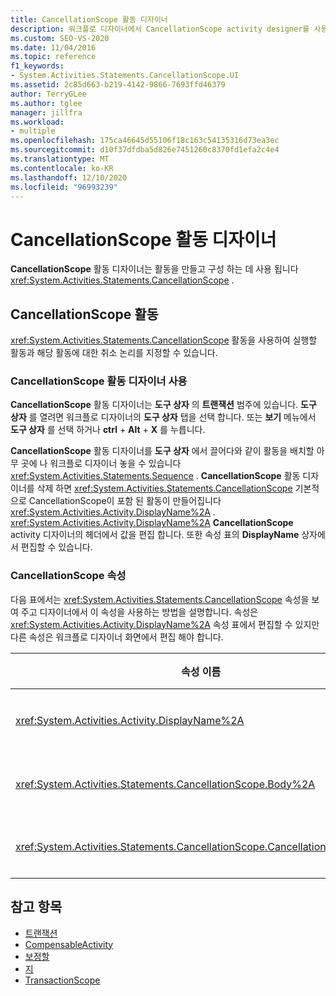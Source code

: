```yaml
---
title: CancellationScope 활동 디자이너
description: 워크플로 디자이너에서 CancellationScope activity designer를 사용 하 여 CancellationScope 활동을 만들고 구성 하는 방법에 대해 알아봅니다.
ms.custom: SEO-VS-2020
ms.date: 11/04/2016
ms.topic: reference
f1_keywords:
- System.Activities.Statements.CancellationScope.UI
ms.assetid: 2c85d663-b219-4142-9866-7693ffd46379
author: TerryGLee
ms.author: tglee
manager: jillfra
ms.workload:
- multiple
ms.openlocfilehash: 175ca46645d55106f18c163c54135316d73ea3ec
ms.sourcegitcommit: d10f37dfdba5d826e7451260c8370fd1efa2c4e4
ms.translationtype: MT
ms.contentlocale: ko-KR
ms.lasthandoff: 12/10/2020
ms.locfileid: "96993239"
---
```

# <a name="cancellationscope-activity-designer"></a>CancellationScope 활동 디자이너

**CancellationScope** 활동 디자이너는 활동을 만들고 구성 하는 데 사용 됩니다 <xref:System.Activities.Statements.CancellationScope> .

## <a name="the-cancellationscope-activity"></a>CancellationScope 활동

<xref:System.Activities.Statements.CancellationScope> 활동을 사용하여 실행할 활동과 해당 활동에 대한 취소 논리를 지정할 수 있습니다.

### <a name="using-the-cancellationscope-activity-designer"></a>CancellationScope 활동 디자이너 사용

**CancellationScope** 활동 디자이너는 **도구 상자** 의 **트랜잭션** 범주에 있습니다. **도구 상자** 를 열려면 워크플로 디자이너의 **도구 상자** 탭을 선택 합니다. 또는 **보기** 메뉴에서 **도구 상자** 를 선택 하거나 **ctrl** + **Alt** + **X** 를 누릅니다.

**CancellationScope** 활동 디자이너를 **도구 상자** 에서 끌어다와 같이 활동을 배치할 아무 곳에 나 워크플로 디자이너 놓을 수 있습니다 <xref:System.Activities.Statements.Sequence> . **CancellationScope** 활동 디자이너를 삭제 하면 <xref:System.Activities.Statements.CancellationScope> 기본적으로 CancellationScope이 포함 된 활동이 만들어집니다 <xref:System.Activities.Activity.DisplayName%2A> . <xref:System.Activities.Activity.DisplayName%2A> **CancellationScope** activity 디자이너의 헤더에서 값을 편집 합니다. 또한 속성 표의 **DisplayName** 상자에서 편집할 수 있습니다.

### <a name="the-cancellationscope-properties"></a>CancellationScope 속성

다음 표에서는 <xref:System.Activities.Statements.CancellationScope> 속성을 보여 주고 디자이너에서 이 속성을 사용하는 방법을 설명합니다. 속성은 <xref:System.Activities.Activity.DisplayName%2A> 속성 표에서 편집할 수 있지만 다른 속성은 워크플로 디자이너 화면에서 편집 해야 합니다.

|속성 이름|필수|사용량|
|-|--------------|-|
|<xref:System.Activities.Activity.DisplayName%2A>|거짓|<xref:System.Activities.Statements.CancellationScope> 활동의 선택적 이름입니다. 기본값은 CancellationScope입니다. <xref:System.Activities.Activity.DisplayName%2A> 값은 꼭 필요하지 않더라도 사용하는 것이 좋습니다.|
|<xref:System.Activities.Statements.CancellationScope.Body%2A>|참|취소 논리가 제공되는 활동을 지정합니다. 활동을 추가 하려면 <xref:System.Activities.Statements.CancellationScope.Body%2A> **도구 상자** 의 활동을 **CancellationScope** 활동 디자이너의 **본문** 상자로 끌어 놓습니다. "여기에 작업 놓기" 힌트 텍스트를 추가 합니다.|
|<xref:System.Activities.Statements.CancellationScope.CancellationHandler%2A>|참|취소가 있는 경우 실행 되는 작업을 지정 합니다. 활동을 추가 하려면 <xref:System.Activities.Statements.CancellationScope.CancellationHandler%2A> **도구 상자** 의 활동을 **CancellationScope** 활동 디자이너의 **CancellationHandler** 상자로 끌어 놓습니다. "여기에 작업 놓기" 힌트 텍스트를 추가 합니다.|

## <a name="see-also"></a>참고 항목

- [트랜잭션](../workflow-designer/transaction-activity-designers.md)
- [CompensableActivity](../workflow-designer/compensableactivity-activity-designer.md)
- [보정할](../workflow-designer/compensate-activity-designer.md)
- [지](../workflow-designer/confirm-activity-designer.md)
- [TransactionScope](../workflow-designer/transactionscope-activity-designer.md)
